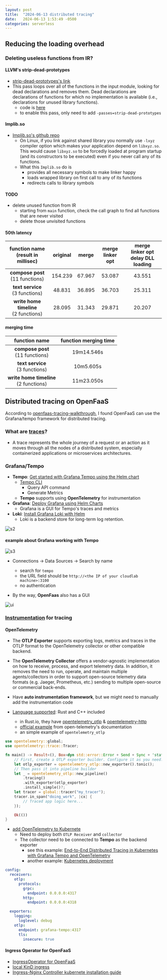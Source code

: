 ```yaml
---
layout: post
title:  "2024-06-13 distributed tracing"
date:   2024-06-13 1:53:49 -0500
categories: serverless
---
```

## Reducing the loading overhead
### Deleting useless functions from IR?
#### LLVM's strip-dead-prototypes
- [strip-dead-prototypes's link](https://www.llvm.org/docs/Passes.html#strip-dead-prototypes-strip-unused-function-prototypes)
- This pass loops over all of the functions in the input module, looking for dead declarations and removes them. Dead declarations are declarations of functions for which no implementation is available (i.e., declarations for unused library functions).
	+ code is [here](https://llvm.org/doxygen/StripDeadPrototypes_8cpp_source.html)
  + to enable this pass, only need to add `-passes=strip-dead-prototypes` 

#### Implib.so
- [Implib.so's github repo](https://github.com/yugr/Implib.so/tree/master)
  + On Linux, if you link against shared library you normally use `-lxyz` compiler option which makes your application depend on `libxyz.so`. This would cause `libxyz.so` to be forcedly loaded at program startup (and its constructors to be executed) even if you never call any of its functions.
  + What this `Implib.so` do is
    * provides all necessary symbols to make linker happy
    * loads wrapped library on first call to any of its functions
    * redirects calls to library symbols

#### TODO
- delete unused function from IR
  + starting from `main` function, check the call graph to find all functions that are never visited
  + delete those unvisited functions

#### 50th latency

| function name<br> (result in millisec) | original | merge  | merge<br> linker opt | merge <br>linker opt<br> delay DLL loading | 
| :----: | :----:   | :----: | :----: | :----: |
| <strong>compose post</strong> <br> (11 functions)  | 154.239 | 67.967 | 53.087  | 43.551 |  
| <strong>text service</strong> <br> (3 functions) | 48.831 | 36.895  | 36.703 | 25.311 |
| <strong>write home timeline</strong> <br> (2 functions) | 28.095 | 31.343 | 29.871 |  20.207 |

#### merging time

| function name<br> | function merging time | 
| :----: | :----:   | 
| <strong>compose post</strong> <br> (11 functions)  | 19m14.546s | 
| <strong>text service</strong> <br> (3 functions) | 10m5.605s | 
| <strong>write home timeline</strong> <br> (2 functions) | 11m23.050s | 


## Distributed tracing on OpenFaaS
According to [openfaas-tracing-walkthrough](https://github.com/LucasRoesler/openfaas-tracing-walkthrough), I found OpenFaaS can use the Grafana/tempo framework for distributed tracing. 

### What are [traces](https://grafana.com/docs/tempo/latest/traces/)?

- A trace represents the whole journey of a request or an action as it moves through all the nodes of a distributed system, especially containerized applications or microservices architectures.

### Grafana/Tempo
- <strong>Tempo</strong>: [Get started with Grafana Tempo using the Helm chart](https://grafana.com/docs/helm-charts/tempo-distributed/next/get-started-helm-charts/)
  + [Tempo CLI](https://grafana.com/docs/tempo/latest/operations/tempo_cli/)
    * Query API command
    * Generate Metrics
  + <strong>Tempo</strong> supports using <strong>OpenTelemetry</strong> for instrumentation
- <strong>Grafana</strong>: [Deploy Grafana using Helm Charts](https://grafana.com/docs/grafana/latest/setup-grafana/installation/helm/)
  + Grafana is a GUI for Tempo's traces and metrics
- <strong>Loki</strong>: [Install Grafana Loki with Helm](https://grafana.com/docs/loki/latest/setup/install/helm/)
  + Loki is a backend store for long-term log retention.

![s2](/assets/2024-06-13/s2.png)

#### example about Grafana working with Tempo

![s3](/assets/2024-06-13/s3.png)

- Connections → Data Sources → Search by name 
  + search for `tempo`
  + the URL field should be `http://<the IP of your cloudlab machine>:3100`
  + no authentication 

- By the way, <strong>OpenFaas</strong> also has a GUI

![ui](/assets/2024-06-13/s1.png)

### [Instrumentation](https://grafana.com/docs/tempo/latest/getting-started/instrumentation/#opentelemetry) for tracing


#### OpenTelemetry
- The <strong>OTLP Exporter</strong> supports exporting logs, metrics and traces in the OTLP format to the OpenTelemetry collector or other compatible backend.

- The <strong>OpenTelemetry Collector</strong> offers a vendor-agnostic implementation on how to receive, process, and export telemetry data. In addition, it removes the need to run, operate, and maintain multiple agents/collectors in order to support open-source telemetry data formats (e.g. Jaeger, Prometheus, etc.) sending to multiple open-source or commercial back-ends.


- Have <strong>auto instrumentation framework</strong>, but we might need to manually add the instrumentation code
- [Language supported](https://opentelemetry.io/docs/languages/): Rust and C++ included
  + in Rust.io, they have [opentelemetry_otlp](https://docs.rs/opentelemetry-otlp/0.16.0/opentelemetry_otlp/) & [opentelemetry-http](https://crates.io/crates/opentelemetry-http)
  + [official example](https://github.com/open-telemetry/opentelemetry-rust/tree/main/opentelemetry-otlp/examples/basic-otlp) from open-telemetry's documentation
  + an simple example of `opentelemetry_otlp`

```rust
use opentelemetry::global;
use opentelemetry::trace::Tracer;

fn main() -> Result<(), Box<dyn std::error::Error + Send + Sync + 'static>> {
    // First, create a OTLP exporter builder. Configure it as you need.
    let otlp_exporter = opentelemetry_otlp::new_exporter().tonic();
    // Then pass it into pipeline builder
    let _ = opentelemetry_otlp::new_pipeline()
        .tracing()
        .with_exporter(otlp_exporter)
        .install_simple()?;
    let tracer = global::tracer("my_tracer");
    tracer.in_span("doing_work", |cx| {
        // Traced app logic here...
    });

    Ok(())
}
```

- [add OpenTelemetry to Kubernete](https://opentelemetry.io/docs/kubernetes/getting-started/)
  + Need to deploy both `OTLP Receiver` and `collector`
  + The collector need to be connected to <strong>Tempo</strong> as the backend exporter 
    * see this example: [End-to-End Distributed Tracing in Kubernetes with Grafana Tempo and OpenTelemetry](https://www.civo.com/learn/distributed-tracing-kubernetes-grafana-tempo-opentelemetry)
    * another example: [Kubernetes deployment](https://opentelemetry.io/docs/demo/kubernetes-deployment/)

```yaml
config:
  receivers:
    otlp:
      protocols:
        grpc:
          endpoint: 0.0.0.0:4317
        http:
          endpoint: 0.0.0.0:4318

  exporters:
    logging:
      loglevel: debug
    otlp:
      endpoint: grafana-tempo:4317
      tls:
        insecure: true
```


#### Ingress Operator for OpenFaaS
- [IngressOperator for OpenFaaS](https://github.com/openfaas/ingress-operator)
- [local KinD ingress](https://docs.openfaas.com/tutorials/local-kind-ingress/)
- [Ingress-Nginx Controller kubernete installation guide](https://kubernetes.github.io/ingress-nginx/deploy/)
